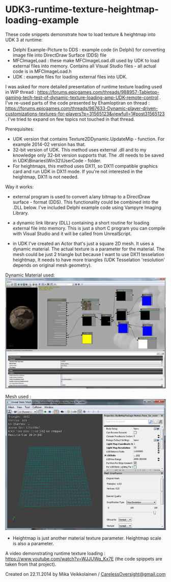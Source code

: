 UDK3-runtime-texture-heightmap-loading-example
==============================================

These code snippets demonstrate how to load texture & heightmap into UDK 3 at runtime:
- Delphi Example-Picture to DDS : example code (in Delphi) for converting image file into DirectDraw Surface (DDS) file
- MFCImageLoad : these make MFCImageLoad.dll used by UDK to load external files into memory. Contains all Visual Studio files - all actual code is in MFCImageLoad.h
- UDK : example files for loading external files into UDK.

I was asked for more detailed presentation of runtime texture loading used in WIP thread : https://forums.epicgames.com/threads/988957-Tabletop-gaming-tech-test-of-dynamic-texture-loading-amp-UDK-remote-control .
I've re-used parts of the code presented by Ehamloptiran on thread : https://forums.epicgames.com/threads/967633-Dynamic-player-driven-customizations-textures-for-players?p=31565123&viewfull=1#post31565123 .
I've tried to expand on few topics not touched in that thread.

Prerequisites:
* UDK version that contains Texture2DDynamic.UpdateMip - function. For example 2014-02 version has that.
* 32-bit version of UDK. This method uses external .dll and to my knowledge only 32-bit version supports that. The .dll needs to be saved in UDK\Binaries\Win32\UserCode - folder.
* For heightmaps, this method uses DX11, so DX11 compatible graphics card and run UDK in DX11 mode. If you're not interested in the heightmap, DX11 is not needed. 

Way it works:
* external program is used to convert a/any bitmap to a DirectDraw surface - format (DDS). This functionality could be combined into the .DLL below. I've included  Delphi example code using Vampyre Imaging Library.

* a dynamic link library (DLL) containing a short routine for loading external file into memory. This is just a short C program you can compile with Visual Studio and it will be called from UnrealScript.

* in UDK I've created an Actor that's just a square 2D mesh. It uses a dynamic material. The actual texture is a parameter for the material. The mesh could be just 2 triangle but because I want to use DX11 tesselation heightmap, It needs to have more triangles (UDK Tesselation 'resolution' depends on original mesh geometry).

Dynamic Material used: <IMG SRC="https://raw.githubusercontent.com/CarelessOversight/UDK3-runtime-texture-heightmap-loading-example/master/UDK/UDK_Material_picture.jpg">

Mesh used : <IMG SRC="https://raw.githubusercontent.com/CarelessOversight/UDK3-runtime-texture-heightmap-loading-example/master/UDK/plane_for_water-mesh_picture.jpg">

* Heightmap is just another material texture parameter. Heightmap scale is also a parameter.

A video demonstrating runtime texture loading : https://www.youtube.com/watch?v=WJJUWq_Kx7E (the code spippets are taken from that project).

Created on 22.11.2014 by Mika Veikkolainen / CarelessOversight@gmail.com
